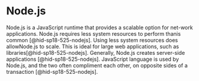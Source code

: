 Node.js
=======

Node.js is a JavaScript runtime that provides a scalable option for
net-work applications. Node.js requires less system resources to perform
thanis common [@hid-sp18-525-nodejs]. Using less system resources does
allowNode.js to scale. This is ideal for large web applications, such as
libraries[@hid-sp18-525-nodejs]. Generally, Node.js creates server-side
applications [@hid-sp18-525-nodejs]. JavaScript language is used by
Node.js, and the two often compliment each other, on opposite sides of a
transaction [@hid-sp18-525-nodejs].
